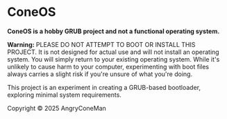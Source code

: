 # ConeOS

**ConeOS is a hobby GRUB project and not a functional operating system.**

**Warning:** PLEASE DO NOT ATTEMPT TO BOOT OR INSTALL THIS PROJECT. It is not designed for actual use and will not install an operating system. You will simply return to your existing operating system. While it's unlikely to cause harm to your computer, experimenting with boot files always carries a slight risk if you're unsure of what you're doing.

This project is an experiment in creating a GRUB-based bootloader, exploring minimal system requirements.

Copyright © 2025 AngryConeMan
